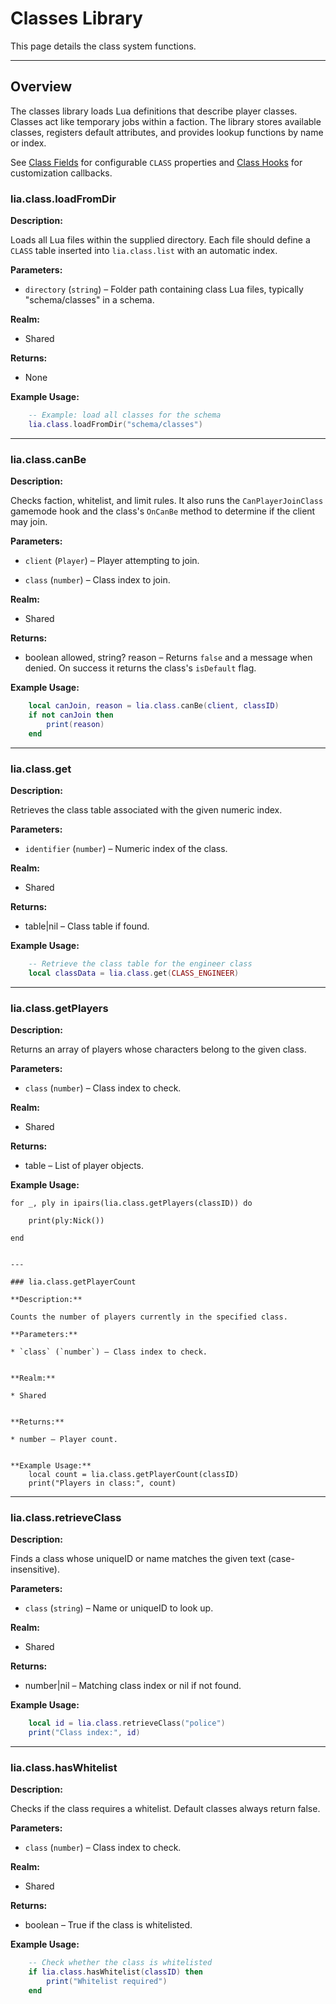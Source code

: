 # Classes Library

This page details the class system functions.

---

## Overview

The classes library loads Lua definitions that describe player classes. Classes act like temporary jobs within a faction. The library stores available classes, registers default attributes, and provides lookup functions by name or index.

See [Class Fields](../definitions/class.md) for configurable `CLASS` properties and [Class Hooks](../hooks/class_hooks.md) for customization callbacks.

### lia.class.loadFromDir

**Description:**

Loads all Lua files within the supplied directory. Each file should define a `CLASS` table inserted into `lia.class.list` with an automatic index.

**Parameters:**

* `directory` (`string`) – Folder path containing class Lua files, typically "schema/classes" in a schema.


**Realm:**

* Shared


**Returns:**

* None


**Example Usage:**

```lua
    -- Example: load all classes for the schema
    lia.class.loadFromDir("schema/classes")
```

---

### lia.class.canBe

**Description:**

Checks faction, whitelist, and limit rules. It also runs the `CanPlayerJoinClass` gamemode hook and the class's `OnCanBe` method to determine if the client may join.

**Parameters:**

* `client` (`Player`) – Player attempting to join.


* `class` (`number`) – Class index to join.


**Realm:**

* Shared


**Returns:**

* boolean allowed, string? reason – Returns `false` and a message when denied. On success it returns the class's `isDefault` flag.


**Example Usage:**

```lua
    local canJoin, reason = lia.class.canBe(client, classID)
    if not canJoin then
        print(reason)
    end
```

---

### lia.class.get

**Description:**

Retrieves the class table associated with the given numeric index.

**Parameters:**

* `identifier` (`number`) – Numeric index of the class.


**Realm:**

* Shared


**Returns:**

* table|nil – Class table if found.


**Example Usage:**

```lua
    -- Retrieve the class table for the engineer class
    local classData = lia.class.get(CLASS_ENGINEER)
```

---

### lia.class.getPlayers

**Description:**

Returns an array of players whose characters belong to the given class.

**Parameters:**

* `class` (`number`) – Class index to check.


**Realm:**

* Shared


**Returns:**

* table – List of player objects.


**Example Usage:**

    for _, ply in ipairs(lia.class.getPlayers(classID)) do

        print(ply:Nick())

    end

```

---

### lia.class.getPlayerCount

**Description:**

Counts the number of players currently in the specified class.

**Parameters:**

* `class` (`number`) – Class index to check.


**Realm:**

* Shared


**Returns:**

* number – Player count.


**Example Usage:**
    local count = lia.class.getPlayerCount(classID)
    print("Players in class:", count)
```

---

### lia.class.retrieveClass

**Description:**

Finds a class whose uniqueID or name matches the given text (case-insensitive).

**Parameters:**

* `class` (`string`) – Name or uniqueID to look up.


**Realm:**

* Shared


**Returns:**

* number|nil – Matching class index or nil if not found.


**Example Usage:**

```lua
    local id = lia.class.retrieveClass("police")
    print("Class index:", id)
```

---

### lia.class.hasWhitelist

**Description:**

Checks if the class requires a whitelist. Default classes always return false.

**Parameters:**

* `class` (`number`) – Class index to check.


**Realm:**

* Shared


**Returns:**

* boolean – True if the class is whitelisted.


**Example Usage:**

```lua
    -- Check whether the class is whitelisted
    if lia.class.hasWhitelist(classID) then
        print("Whitelist required")
    end
```
